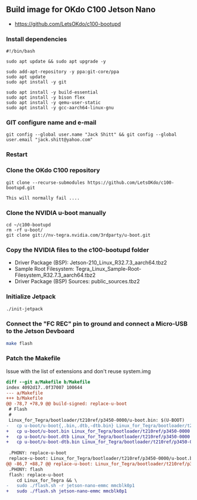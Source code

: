 ## Build image for OKdo C100 Jetson Nano
* https://github.com/LetsOKdo/c100-bootupd


### Install dependencies
```
#!/bin/bash

sudo apt update && sudo apt upgrade -y

sudo add-apt-repository -y ppa:git-core/ppa
sudo apt update
sudo apt install -y git

sudo apt install -y build-essential
sudo apt install -y bison flex
sudo apt install -y qemu-user-static
sudo apt install -y gcc-aarch64-linux-gnu
```

### GIT configure name and e-mail
```
git config --global user.name "Jack Shitt" && git config --global user.email "jack.shitt@yahoo.com"
```

### Restart

### Clone the OKdo C100 repository
```
git clone --recurse-submodules https://github.com/LetsOKdo/c100-bootupd.git

This will normally fail ....
```

### Clone the NVIDIA u-boot manually
```
cd ~/c100-bootupd
rm -rf u-boot/
git clone git://nv-tegra.nvidia.com/3rdparty/u-boot.git
```

### Copy the NVIDIA files to the c100-bootupd folder
* Driver Package (BSP): Jetson-210_Linux_R32.7.3_aarch64.tbz2
* Sample Root Filesystem: Tegra_Linux_Sample-Root-Filesystem_R32.7.3_aarch64.tbz2
* Driver Package (BSP) Sources: public_sources.tbz2

### Initialize Jetpack
```bash
./init-jetpack
```

### Connect the "FC REC" pin to ground and connect a Micro-USB to the Jetson Devboard
```bash
make flash
```




### Patch the Makefile
Issue with the list of extensions and don't reuse system.img
```Diff
diff --git a/Makefile b/Makefile
index 4092d17..0f37007 100644
--- a/Makefile
+++ b/Makefile
@@ -78,7 +78,9 @@ build-signed: replace-u-boot
 # Flash
 #
 Linux_for_Tegra/bootloader/t210ref/p3450-0000/u-boot.bin: $(U-BOOT)
-	cp u-boot/u-boot{,.bin,.dtb,-dtb.bin} Linux_for_Tegra/bootloader/t210ref/p3450-0000
+	cp u-boot/u-boot.bin Linux_for_Tegra/bootloader/t210ref/p3450-0000
+	cp u-boot/u-boot.dtb Linux_for_Tegra/bootloader/t210ref/p3450-0000
+	cp u-boot/u-boot-dtb.bin Linux_for_Tegra/bootloader/t210ref/p3450-0000
 
 .PHONY: replace-u-boot
 replace-u-boot: Linux_for_Tegra/bootloader/t210ref/p3450-0000/u-boot.bin
@@ -86,7 +88,7 @@ replace-u-boot: Linux_for_Tegra/bootloader/t210ref/p3450-0000/u-boot.bin
 .PHONY: flash
 flash: replace-u-boot
 	cd Linux_for_Tegra && \
-	sudo ./flash.sh -r jetson-nano-emmc mmcblk0p1
+	sudo ./flash.sh jetson-nano-emmc mmcblk0p1
```


